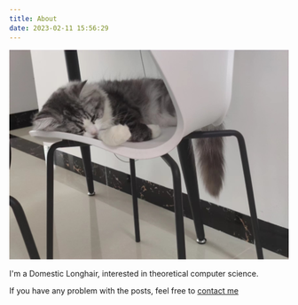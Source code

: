 ```yaml
---
title: About
date: 2023-02-11 15:56:29
---
```


![](/images/cat.jpg)

I'm a Domestic Longhair, interested in theoretical computer science.

If you have any problem with the posts, feel free to [contact me](mailto:cppascalinux@gmail.com)